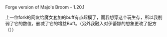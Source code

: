Forge version of Majo's Broom - 1.20.1 

上一位fork的网友给魔女套加的buff有点超模了，而我想穿这个玩生存，所以我削弱了它的数值，删减了它的增益Buff。（另外我融入对伊蕾娜的想象更改了配方（））
